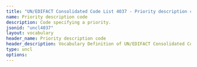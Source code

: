 ```yaml
---
title: "UN/EDIFACT Consolidated Code List 4037 - Priority description code (20B) JSON-LD Vocabulary"
name: Priority description code
description: Code specifying a priority.
jsonid: "uncl4037"
layout: vocabulary
header_name: Priority description code
header_description: Vocabulary Definition of UN/EDIFACT Consolidated Code List 4037 - Priority description code (20B) semantics in HTML format. JSON-LD format is available at [uncl4037.jsonld](/vocabulary/uncl4037.jsonld)
type: uncl
options:
---
```

